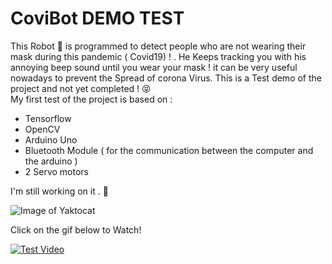 # CoviBot DEMO TEST
This Robot :robot:	 is programmed to detect people who are not wearing their mask during this pandemic ( Covid19) ! .
He Keeps tracking you with his annoying beep sound until you wear your mask ! it can be very useful nowadays to prevent the Spread of corona Virus.
This is a Test demo of the project and not yet completed ! :stuck_out_tongue_closed_eyes:	
My first test of the project is based on :
* Tensorflow
* OpenCV
* Arduino Uno
* Bluetooth Module ( for the communication between the computer and the arduino )
* 2 Servo motors

I'm still working on it . :star_struck:


![Image of Yaktocat](https://media.tenor.com/images/534597333e771853bc6b07f68942aacf/tenor.png)

Click on the gif below to Watch!

[![Test Video](doc/ezgif-7-46aa44a09061.gif)](https://www.youtube.com/watch?v=oLfUT-VHgaw " Click to Watch!")


